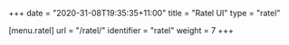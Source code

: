 +++
date = "2020-31-08T19:35:35+11:00"
title = "Ratel UI"
type = "ratel"

[menu.ratel]
  url = "/ratel/"
  identifier = "ratel"
  weight = 7
+++
